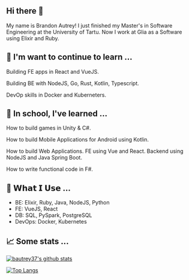 ## Hi there 👋

<!--
**bautrey37/bautrey37** is a ✨ _special_ ✨ repository because its `README.md` (this file) appears on your GitHub profile.

Here are some ideas to get you started:

- 🔭 I’m currently working on ...
- 🌱 I’m currently learning ...
- 👯 I’m looking to collaborate on ...
- 🤔 I’m looking for help with ...
- 💬 Ask me about ...
- 📫 How to reach me: ...
- 😄 Pronouns: ...
- ⚡ Fun fact: ...
- 🔨 𝗪𝗵𝗮𝘁 𝗜 𝗨𝘀𝗲 ...
- 📈 Some stats ...
-->

My name is Brandon Autrey! I just finished my Master's in Software Engineering at the University of Tartu. Now I work at Glia as a Software using Elixir and Ruby. 

## 🌱 I'm want to continue to learn ...

Building FE apps in React and VueJS.

Building BE with NodeJS, Go, Rust, Kotlin, Typescript.

DevOp skills in Docker and Kuberneters.


## 🌱 In school, I've learned ...

How to build games in Unity & C#.

How to build Mobile Applications for Android using Kotlin.

How to build Web Applications. FE using Vue and React. Backend using NodeJS and Java Spring Boot.

How to write functional code in F#.



## 🔨 𝗪𝗵𝗮𝘁 𝗜 𝗨𝘀𝗲 ...

- BE: Elixir, Ruby, Java, NodeJS, Python
- FE: VueJS, React
- DB: SQL, PySpark, PostgreSQL
- DevOps: Docker, Kubernetes

## 📈 Some stats ...

[![bautrey37's github stats](https://github-readme-stats.vercel.app/api?username=bautrey37&count_private=true&show_icons=true&theme=dracula)](https://github.com/anuraghazra/github-readme-stats)


[![Top Langs](https://github-readme-stats.vercel.app/api/top-langs/?username=bautrey37&langs_count=6&layout=compact)](https://github.com/anuraghazra/github-readme-stats)


<!-- [![bautrey37's wakatime stats](https://github-readme-stats.vercel.app/api/wakatime?username=bautrey37)](https://github.com/anuraghazra/github-readme-stats) -->

